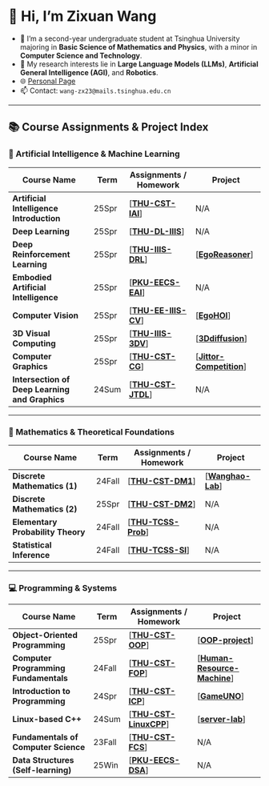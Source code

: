# 👋 Hi, I’m Zixuan Wang

- 🌱 I’m a second-year undergraduate student at Tsinghua University majoring in **Basic Science of Mathematics and Physics**, with a minor in **Computer Science and Technology**.  
- 🔬 My research interests lie in **Large Language Models (LLMs)**, **Artificial General Intelligence (AGI)**, and **Robotics**.  
- 🌐 [Personal Page](https://wannabeyourfriend.github.io)  
- 📫 Contact: `wang-zx23@mails.tsinghua.edu.cn`  

---

## 📚 Course Assignments & Project Index

### 🧠 Artificial Intelligence & Machine Learning
| Course Name                                      | Term   | Assignments / Homework                                                                 | Project                                                                 |
| ------------------------------------------------ | ------ | -------------------------------------------------------------------------------------- | ----------------------------------------------------------------------- |
| **Artificial Intelligence Introduction**                      | 25Spr  | [**[THU-CST-IAI](https://github.com/wannabeyourfriend/THU-CST-IAI-2025spring)**]       | N/A                                                                     |
| **Deep Learning**                                | 25Spr  | [**[THU-DL-IIIS](https://github.com/wannabeyourfriend/THU-DL-IIIS-2025spring)**]       | N/A                                                                     |
| **Deep Reinforcement Learning**                  | 25Spr  | [**[THU-IIIS-DRL](https://github.com/wannabeyourfriend/THU-IIIS-DRL-2025spring)**]     | [**[EgoReasoner](https://github.com/wannabeyourfriend/EgoReasoner)**]   |
| **Embodied Artificial Intelligence**             | 25Spr  | [**[PKU-EECS-EAI](https://github.com/wannabeyourfriend/PKU-EECS-EAI-2025spring)**]     | N/A                                                                     |
| **Computer Vision**                              | 25Spr  | [**[THU-EE-IIIS-CV](https://github.com/wannabeyourfriend/THU-EE-IIIS-CV-2025spring)**] | [**[EgoHOI](https://github.com/wannabeyourfriend/EgoHOI)**]             |
| **3D Visual Computing**                          | 25Spr  | [**[THU-IIIS-3DV](https://github.com/wannabeyourfriend/THU-IIIS-3DV-2025spring)**]     | [**[3Ddiffusion](https://github.com/wannabeyourfriend/3D-Visual-Computing-Project)**] |
| **Computer Graphics**                            | 25Spr  | [**[THU-CST-CG](https://github.com/wannabeyourfriend/THU-CST-CG-2025spring)**]         | [**[Jittor-Competition](https://github.com/wannabeyourfriend/Jitter-5th-human-skeleton-prediction-track)**] |
| **Intersection of Deep Learning and Graphics**   | 24Sum  | [**[THU-CST-JTDL](https://github.com/wannabeyourfriend/THU-CST-JTDL-2024summer)**]     | N/A                                                                     |

---

### 📐 Mathematics & Theoretical Foundations
| Course Name                          | Term   | Assignments / Homework                                                                 | Project                                                                 |
| ------------------------------------ | ------ | -------------------------------------------------------------------------------------- | ----------------------------------------------------------------------- |
| **Discrete Mathematics (1)**         | 24Fall | [**[THU-CST-DM1](https://github.com/wannabeyourfriend/THU-CST-DM1-2024fall)**]         | [**[Wanghao-Lab](https://github.com/wannabeyourfriend/Wanghao-algorithm-Lab)**] |
| **Discrete Mathematics (2)**         | 25Spr  | [**[THU-CST-DM2](https://github.com/wannabeyourfriend/THU-CST-DM2-2025spring)**]       | N/A                                                                     |
| **Elementary Probability Theory**    | 24Fall | [**[THU-TCSS-Prob](https://github.com/wannabeyourfriend/THU-TCSS-Prob-2024fall)**]     | N/A                                                                     |
| **Statistical Inference**            | 24Fall | [**[THU-TCSS-SI](https://github.com/wannabeyourfriend/THU-TCSS-SI-2024fall)**]         | N/A                                                                     |

---

### 💻 Programming & Systems
| Course Name                          | Term   | Assignments / Homework                                                                 | Project                                                                 |
| ------------------------------------ | ------ | -------------------------------------------------------------------------------------- | ----------------------------------------------------------------------- |
| **Object-Oriented Programming**      | 25Spr  | [**[THU-CST-OOP](https://github.com/wannabeyourfriend/THU-CST-OOP-2025spring)**]       | [**[OOP-project](https://github.com/wannabeyourfriend/OOP-project)**]   |
| **Computer Programming Fundamentals**| 24Fall | [**[THU-CST-FOP](https://github.com/wannabeyourfriend/THU-CST-FOP-2024fall)**]         | [**[Human-Resource-Machine](https://github.com/wannabeyourfriend/Human-Resource-Machine)**] |
| **Introduction to Programming**      | 24Spr  | [**[THU-CST-ICP](https://github.com/wannabeyourfriend/THU-CST-ICP-2024spring)**]       | [**[GameUNO](https://github.com/wannabeyourfriend/UNO-card-game-EasyX)**] |
| **Linux-based C++**                  | 24Sum  | [**[THU-CST-LinuxCPP](https://github.com/wannabeyourfriend/THU-CST-LinuxCPP-2024summer)**] | [**[server-lab](https://github.com/wannabeyourfriend/linux-cpp-server-lab)**] |
| **Fundamentals of Computer Science** | 23Fall | [**[THU-CST-FCS](https://github.com/wannabeyourfriend/THU-CST-FCS-2023fall)**]         | N/A                                                                     |
| **Data Structures (Self-learning)**  | 25Win  | [**[PKU-EECS-DSA](https://github.com/wannabeyourfriend/PKU-EECS-DSA-2025winter-self-learn)**] | N/A |
